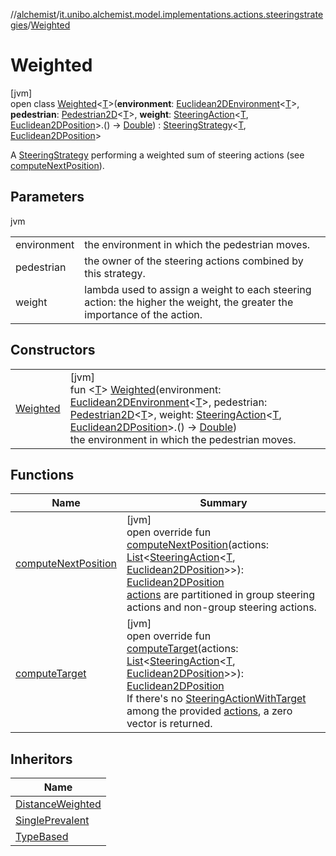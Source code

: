 //[alchemist](../../../index.md)/[it.unibo.alchemist.model.implementations.actions.steeringstrategies](../index.md)/[Weighted](index.md)

# Weighted

[jvm]\
open class [Weighted](index.md)<[T](index.md)>(**environment**: [Euclidean2DEnvironment](../../it.unibo.alchemist.model.interfaces.environments/-euclidean2-d-environment/index.md)<[T](index.md)>, **pedestrian**: [Pedestrian2D](../../it.unibo.alchemist.model.interfaces/-pedestrian2-d/index.md)<[T](index.md)>, **weight**: [SteeringAction](../../it.unibo.alchemist.model.interfaces/-steering-action/index.md)<[T](index.md), [Euclidean2DPosition](../../it.unibo.alchemist.model.implementations.positions/-euclidean2-d-position/index.md)>.() -> [Double](https://kotlinlang.org/api/latest/jvm/stdlib/kotlin/-double/index.html)) : [SteeringStrategy](../../it.unibo.alchemist.model.interfaces/-steering-strategy/index.md)<[T](index.md), [Euclidean2DPosition](../../it.unibo.alchemist.model.implementations.positions/-euclidean2-d-position/index.md)> 

A [SteeringStrategy](../../it.unibo.alchemist.model.interfaces/-steering-strategy/index.md) performing a weighted sum of steering actions (see [computeNextPosition](compute-next-position.md)).

## Parameters

jvm

| | |
|---|---|
| environment | the environment in which the pedestrian moves. |
| pedestrian | the owner of the steering actions combined by this strategy. |
| weight | lambda used to assign a weight to each steering action: the higher the weight, the greater the     importance of the action. |

## Constructors

| | |
|---|---|
| [Weighted](-weighted.md) | [jvm]<br>fun <[T](index.md)> [Weighted](-weighted.md)(environment: [Euclidean2DEnvironment](../../it.unibo.alchemist.model.interfaces.environments/-euclidean2-d-environment/index.md)<[T](index.md)>, pedestrian: [Pedestrian2D](../../it.unibo.alchemist.model.interfaces/-pedestrian2-d/index.md)<[T](index.md)>, weight: [SteeringAction](../../it.unibo.alchemist.model.interfaces/-steering-action/index.md)<[T](index.md), [Euclidean2DPosition](../../it.unibo.alchemist.model.implementations.positions/-euclidean2-d-position/index.md)>.() -> [Double](https://kotlinlang.org/api/latest/jvm/stdlib/kotlin/-double/index.html))<br>    the environment in which the pedestrian moves. |

## Functions

| Name | Summary |
|---|---|
| [computeNextPosition](compute-next-position.md) | [jvm]<br>open override fun [computeNextPosition](compute-next-position.md)(actions: [List](https://kotlinlang.org/api/latest/jvm/stdlib/kotlin.collections/-list/index.html)<[SteeringAction](../../it.unibo.alchemist.model.interfaces/-steering-action/index.md)<[T](index.md), [Euclidean2DPosition](../../it.unibo.alchemist.model.implementations.positions/-euclidean2-d-position/index.md)>>): [Euclidean2DPosition](../../it.unibo.alchemist.model.implementations.positions/-euclidean2-d-position/index.md)<br>[actions](compute-next-position.md) are partitioned in group steering actions and non-group steering actions. |
| [computeTarget](compute-target.md) | [jvm]<br>open override fun [computeTarget](compute-target.md)(actions: [List](https://kotlinlang.org/api/latest/jvm/stdlib/kotlin.collections/-list/index.html)<[SteeringAction](../../it.unibo.alchemist.model.interfaces/-steering-action/index.md)<[T](index.md), [Euclidean2DPosition](../../it.unibo.alchemist.model.implementations.positions/-euclidean2-d-position/index.md)>>): [Euclidean2DPosition](../../it.unibo.alchemist.model.implementations.positions/-euclidean2-d-position/index.md)<br>If there's no [SteeringActionWithTarget](../../it.unibo.alchemist.model.interfaces/-steering-action-with-target/index.md) among the provided [actions](compute-target.md), a zero vector is returned. |

## Inheritors

| Name |
|---|
| [DistanceWeighted](../-distance-weighted/index.md) |
| [SinglePrevalent](../-single-prevalent/index.md) |
| [TypeBased](../-type-based/index.md) |
